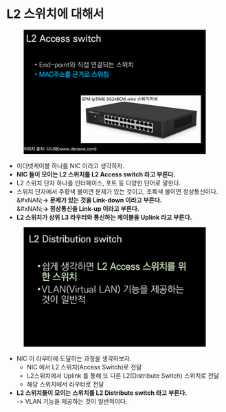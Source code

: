# L2 스위치에 대해서

<figure><img src="../../../../.gitbook/assets/image (12) (1).png" alt=""><figcaption></figcaption></figure>

* 이더넷케이블 하나를 NIC 이라고 생각하자.
* **NIC 들이 모이는 L2 스위치를 L2 Access switch 라고 부른다.**
* L2 스위치 단자 하나를 인터페이스, 포트 등 다양한 단어로 말한다.
* 스위치 단자에서 주황색 불이면 문제가 있는 것이고, 초록색 불이면 정상통신이다.\
  &#xNAN;**-> 문제가 있는 것을 Link-down 이라고 부른다.**\
  &#xNAN;**-> 정상통신을 Link-up 이라고 부른다.**
* **L2 스위치가 상위 L3 라우터와 통신하는 케이블을 Uplink 라고 부른다.**

<figure><img src="../../../../.gitbook/assets/image (13) (1).png" alt=""><figcaption></figcaption></figure>

* NIC 이 라우터에 도달하는 과정을 생각하보자.
  * NIC 에서 L2 스위치(Access Switch)로 전달
  * L2스위치에서 Uplink 를 통해 또 다른 L2(Distribute Switch) 스위치로 전달
  * 해당 스위치에서 라우터로 전달
* **L2 스위치들이 모이는 스위치를 L2 Distribute switch 라고 부른다.**\
  -> VLAN 기능을 제공하는 것이 일반적이다.
